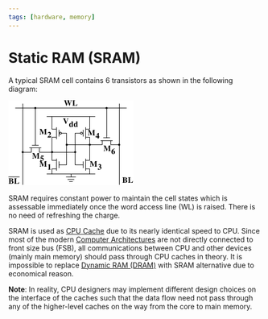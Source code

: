 ```yaml
---
tags: [hardware, memory]
---
```


# Static RAM (SRAM)

A typical SRAM cell contains 6 transistors as shown in the following diagram:

![Static RAM](pic/sram.png)

SRAM requires constant power to maintain the cell states which is assessable
immediately once the word access line (WL) is raised. There is no need of
refreshing the charge.

SRAM is used as [CPU Cache](202403191017.md) due to its nearly identical speed
to CPU. Since most of the modern [Computer Architectures](202403151651.md) are
not directly connected to front size bus (FSB), all communications between CPU
and other devices (mainly main memory) should pass through CPU caches in theory.
It is impossible to replace [Dynamic RAM (DRAM)](202403142052.md) with SRAM
alternative due to economical reason.

**Note**: In reality, CPU designers may implement different design choices on
the interface of the caches such that the data flow need not pass through any of
the higher-level caches on the way from the core to main memory.
